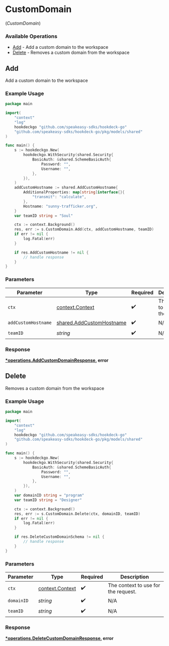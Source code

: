# CustomDomain
(*CustomDomain*)

### Available Operations

* [Add](#add) - Add a custom domain to the workspace
* [Delete](#delete) - Removes a custom domain from the workspace

## Add

Add a custom domain to the workspace

### Example Usage

```go
package main

import(
	"context"
	"log"
	hookdeckgo "github.com/speakeasy-sdks/hookdeck-go"
	"github.com/speakeasy-sdks/hookdeck-go/pkg/models/shared"
)

func main() {
    s := hookdeckgo.New(
        hookdeckgo.WithSecurity(shared.Security{
            BasicAuth: &shared.SchemeBasicAuth{
                Password: "",
                Username: "",
            },
        }),
    )
    addCustomHostname := shared.AddCustomHostname{
        AdditionalProperties: map[string]interface{}{
            "transmit": "calculate",
        },
        Hostname: "sunny-trafficker.org",
    }
    var teamID string = "Soul"

    ctx := context.Background()
    res, err := s.CustomDomain.Add(ctx, addCustomHostname, teamID)
    if err != nil {
        log.Fatal(err)
    }

    if res.AddCustomHostname != nil {
        // handle response
    }
}
```

### Parameters

| Parameter                                                            | Type                                                                 | Required                                                             | Description                                                          |
| -------------------------------------------------------------------- | -------------------------------------------------------------------- | -------------------------------------------------------------------- | -------------------------------------------------------------------- |
| `ctx`                                                                | [context.Context](https://pkg.go.dev/context#Context)                | :heavy_check_mark:                                                   | The context to use for the request.                                  |
| `addCustomHostname`                                                  | [shared.AddCustomHostname](../../models/shared/addcustomhostname.md) | :heavy_check_mark:                                                   | N/A                                                                  |
| `teamID`                                                             | *string*                                                             | :heavy_check_mark:                                                   | N/A                                                                  |


### Response

**[*operations.AddCustomDomainResponse](../../models/operations/addcustomdomainresponse.md), error**


## Delete

Removes a custom domain from the workspace

### Example Usage

```go
package main

import(
	"context"
	"log"
	hookdeckgo "github.com/speakeasy-sdks/hookdeck-go"
	"github.com/speakeasy-sdks/hookdeck-go/pkg/models/shared"
)

func main() {
    s := hookdeckgo.New(
        hookdeckgo.WithSecurity(shared.Security{
            BasicAuth: &shared.SchemeBasicAuth{
                Password: "",
                Username: "",
            },
        }),
    )
    var domainID string = "program"
    var teamID string = "Designer"

    ctx := context.Background()
    res, err := s.CustomDomain.Delete(ctx, domainID, teamID)
    if err != nil {
        log.Fatal(err)
    }

    if res.DeleteCustomDomainSchema != nil {
        // handle response
    }
}
```

### Parameters

| Parameter                                             | Type                                                  | Required                                              | Description                                           |
| ----------------------------------------------------- | ----------------------------------------------------- | ----------------------------------------------------- | ----------------------------------------------------- |
| `ctx`                                                 | [context.Context](https://pkg.go.dev/context#Context) | :heavy_check_mark:                                    | The context to use for the request.                   |
| `domainID`                                            | *string*                                              | :heavy_check_mark:                                    | N/A                                                   |
| `teamID`                                              | *string*                                              | :heavy_check_mark:                                    | N/A                                                   |


### Response

**[*operations.DeleteCustomDomainResponse](../../models/operations/deletecustomdomainresponse.md), error**

